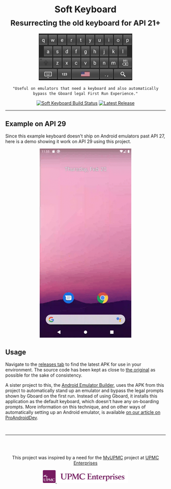 <div align="center">
<h1>Soft Keyboard<br/><sub>Resurrecting the old keyboard for API 21+</sub></h1>

![Soft Keyboard Image](.docs/img/soft-keyboard.jpg)

```text
"Useful on emulators that need a keyboard and also automatically bypass the Gboard legal First Run Experience."
```

[![Soft Keyboard Build Status](https://github.com/upmc-enterprises/softkeyboard/workflows/Build%20Android%20App/badge.svg)](https://github.com/upmc-enterprises/softkeyboard/actions) [![Latest Release](https://img.shields.io/github/v/release/upmc-enterprises/softkeyboard?label=Release)](https://github.com/upmc-enterprises/softkeyboard/releases)

<hr />
</div>

## Example on API 29

Since this example keyboard doesn't ship on Android emulators past API 27, here is a demo showing it work on API 29 using this project.

<div align="center">

![Soft Keyboard Example](.docs/img/example.gif)
</div>

## Usage

Navigate to the [releases tab](https://github.com/upmc-enterprises/softkeyboard/releases) to find the latest APK for use in your environment. The source code has been kept as close to [the original](https://github.com/Miserlou/Android-SDK-Samples/tree/master/SoftKeyboard) as possible for the sake of consistency.

A sister project to this, the [Android Emulator Builder](https://github.com/upmc-enterprises/android-emulator-builder), uses the APK from this project to automatically stand up an emulator and bypass the legal prompts shown by Gboard on the first run. Instead of using Gboard, it installs this application as the default keyboard, which doesn't have any on-boarding prompts. More information on this technique, and on other ways of automatically setting up an Android emulator, is available [on our article on ProAndroidDev](https://proandroiddev.com/automated-android-emulator-setup-and-configuration-23accc11a325).

<br>
<hr />
<br>
<br>

<div align="center">
<p>This project was inspired by a need for the <a href="https://myupmc.upmc.com" target="_blank">MyUPMC</a> project at <a href="https://enterprises.upmc.com" target="_blank">UPMC Enterprises</a></p>

<a href="https://myupmc.upmc.com" target="_blank">
    <img alt="MyUPMC" src=".docs/logos/myupmc.png" height="40" />
</a>

<a href="https://enterprises.upmc.com" target="_blank">
    <img alt="UPMC Enterprises" src=".docs/logos/upmc-enterprises.jpg" height="40" />
</a>
</div>
